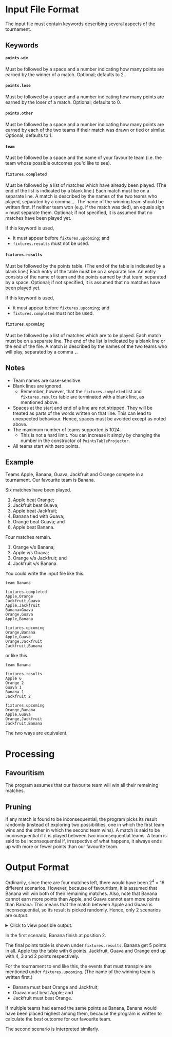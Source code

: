 # Input File Format
The input file must contain keywords describing several aspects of the tournament.

## Keywords
#### `points.win`
Must be followed by a space and a number indicating how many points are earned by the winner of a match. Optional;
defaults to 2.

#### `points.lose`
Must be followed by a space and a number indicating how many points are earned by the loser of a match. Optional;
defaults to 0.

#### `points.other`
Must be followed by a space and a number indicating how many points are earned by each of the two teams if their match
was drawn or tied or similar. Optional; defaults to 1.

#### `team`
Must be followed by a space and the name of your favourite team (i.e. the team whose possible outcomes you'd like to
see).

#### `fixtures.completed`
Must be followed by a list of matches which have already been played. (The end of the list is indicated by a blank
line.) Each match must be on a separate line. A match is described by the names of the two teams who played, separated
by a comma <kbd>,</kbd>. The name of the winning team should be written first. If neither team won (e.g. if the match
was tied), an equals sign <kbd>=</kbd> must separate them. Optional; if not specified, it is assumed that no matches
have been played yet.

If this keyword is used,
* it must appear before `fixtures.upcoming`; and
* `fixtures.results` must not be used.

#### `fixtures.results`
Must be followed by the points table. (The end of the table is indicated by a blank line.) Each entry of the table must
be on a separate line. An entry consists of the name of team and the points earned by that team, separated by a space.
Optional; if not specified, it is assumed that no matches have been played yet.

If this keyword is used,
* it must appear before `fixtures.upcoming`; and
* `fixtures.completed` must not be used.

#### `fixtures.upcoming`
Must be followed by a list of matches which are to be played. Each match must be on a separate line. The end of the
list is indicated by a blank line or the end of the file. A match is described by the names of the two teams who will
play, separated by a comma <kbd>,</kbd>.

## Notes
* Team names are case-sensitive.
* Blank lines are ignored.
  * Remember, however, that the `fixtures.completed` list and `fixtures.results` table are terminated with a blank
    line, as mentioned above.
* Spaces at the start and end of a line are not stripped. They will be treated as parts of the words written on that
  line. This can lead to unexpected behaviour. Hence, spaces must be avoided except as noted above.
* The maximum number of teams supported is 1024.
  * This is not a hard limit. You can increase it simply by changing the number in the constructor of
    `PointsTableProjector`.
* All teams start with zero points.

## Example
Teams Apple, Banana, Guava, Jackfruit and Orange compete in a tournament. Our favourite team is Banana.

Six matches have been played.

1. Apple beat Orange;
1. Jackfruit beat Guava;
1. Apple beat Jackfruit;
1. Banana tied with Guava;
1. Orange beat Guava; and
1. Apple beat Banana.

Four matches remain.

1. Orange v/s Banana;
1. Apple v/s Guava;
1. Orange v/s Jackfruit; and
1. Jackfruit v/s Banana.

You could write the input file like this:

```
team Banana

fixtures.completed
Apple,Orange
Jackfruit,Guava
Apple,Jackfruit
Banana=Guava
Orange,Guava
Apple,Banana

fixtures.upcoming
Orange,Banana
Apple,Guava
Orange,Jackfruit
Jackfruit,Banana
```

or like this.

```
team Banana

fixtures.results
Apple 6
Orange 2
Guava 1
Banana 1
Jackfruit 2

fixtures.upcoming
Orange,Banana
Apple,Guava
Orange,Jackfruit
Jackfruit,Banana
```

The two ways are equivalent.

# Processing
## Favouritism
The program assumes that our favourite team will win all their remaining matches.

## Pruning
If any match is found to be inconsequential, the program picks its result randomly (instead of exploring two
possibilities, one in which the first team wins and the other in which the second team wins). A match is said to be
inconsequential if it is played between two inconsequential teams. A team is said to be inconsequential if,
irrespective of what happens, it always ends up with more or fewer points than our favourite team.

# Output Format
Ordinarily, since there are four matches left, there would have been 2<sup>4</sup> = 16 different scenarios. However,
because of favouritism, it is assumed that Banana will win both of their remaining matches. Also, note that Banana
cannot earn more points than Apple, and Guava cannot earn more points than Banana. This means that the match between
Apple and Guava is inconsequential, so its result is picked randomly. Hence, only 2 scenarios are output.

<details>

<summary>Click to view possible output.</summary>

```
2
  fixtures.results
    Apple 6
    Banana 5
    Jackfruit 4
    Guava 3
    Orange 2
  fixtures.upcoming
    Banana,Orange
    Guava,Apple
    Jackfruit,Orange
    Banana,Jackfruit
2
  fixtures.results
    Apple 6
    Banana 5
    Orange 4
    Guava 3
    Jackfruit 2
  fixtures.upcoming
    Banana,Orange
    Guava,Apple
    Orange,Jackfruit
    Banana,Jackfruit
```

</details>

In the first scenario, Banana finish at position 2.

The final points table is shown under `fixtures.results`. Banana get 5 points in all. Apple top the table with 6
points. Jackfruit, Guava and Orange end up with 4, 3 and 2 points respectively.

For the tournament to end like this, the events that must transpire are mentioned under `fixtures.upcoming`. (The name
of the winning team is written first.)
* Banana must beat Orange and Jackfruit;
* Guava must beat Apple; and
* Jackfruit must beat Orange.

If multiple teams had earned the same points as Banana, Banana would have been placed highest among them, because the
program is written to calculate the _best_ outcome for our favourite team.

The second scenario is interpreted similarly.
